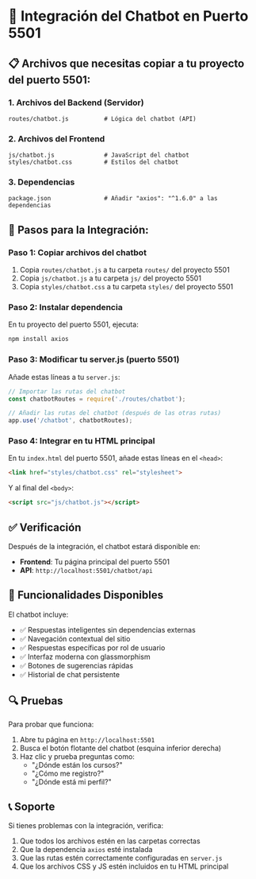 # 🚀 Integración del Chatbot en Puerto 5501

## 📋 Archivos que necesitas copiar a tu proyecto del puerto 5501:

### 1. **Archivos del Backend (Servidor)**
```
routes/chatbot.js          # Lógica del chatbot (API)
```

### 2. **Archivos del Frontend**
```
js/chatbot.js              # JavaScript del chatbot
styles/chatbot.css         # Estilos del chatbot
```

### 3. **Dependencias**
```
package.json               # Añadir "axios": "^1.6.0" a las dependencias
```

## 🔧 Pasos para la Integración:

### Paso 1: Copiar archivos del chatbot
1. Copia `routes/chatbot.js` a tu carpeta `routes/` del proyecto 5501
2. Copia `js/chatbot.js` a tu carpeta `js/` del proyecto 5501  
3. Copia `styles/chatbot.css` a tu carpeta `styles/` del proyecto 5501

### Paso 2: Instalar dependencia
En tu proyecto del puerto 5501, ejecuta:
```bash
npm install axios
```

### Paso 3: Modificar tu server.js (puerto 5501)
Añade estas líneas a tu `server.js`:

```javascript
// Importar las rutas del chatbot
const chatbotRoutes = require('./routes/chatbot');

// Añadir las rutas del chatbot (después de las otras rutas)
app.use('/chatbot', chatbotRoutes);
```

### Paso 4: Integrar en tu HTML principal
En tu `index.html` del puerto 5501, añade estas líneas en el `<head>`:
```html
<link href="styles/chatbot.css" rel="stylesheet">
```

Y al final del `<body>`:
```html
<script src="js/chatbot.js"></script>
```

## ✅ Verificación

Después de la integración, el chatbot estará disponible en:
- **Frontend**: Tu página principal del puerto 5501
- **API**: `http://localhost:5501/chatbot/api`

## 🎯 Funcionalidades Disponibles

El chatbot incluye:
- ✅ Respuestas inteligentes sin dependencias externas
- ✅ Navegación contextual del sitio
- ✅ Respuestas específicas por rol de usuario
- ✅ Interfaz moderna con glassmorphism
- ✅ Botones de sugerencias rápidas
- ✅ Historial de chat persistente

## 🔍 Pruebas

Para probar que funciona:
1. Abre tu página en `http://localhost:5501`
2. Busca el botón flotante del chatbot (esquina inferior derecha)
3. Haz clic y prueba preguntas como:
   - "¿Dónde están los cursos?"
   - "¿Cómo me registro?"
   - "¿Dónde está mi perfil?"

## 📞 Soporte

Si tienes problemas con la integración, verifica:
1. Que todos los archivos estén en las carpetas correctas
2. Que la dependencia `axios` esté instalada
3. Que las rutas estén correctamente configuradas en `server.js`
4. Que los archivos CSS y JS estén incluidos en tu HTML principal
